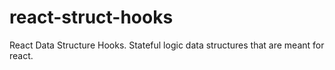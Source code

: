 # react-struct-hooks
React Data Structure Hooks. Stateful logic data structures that are meant for react.

